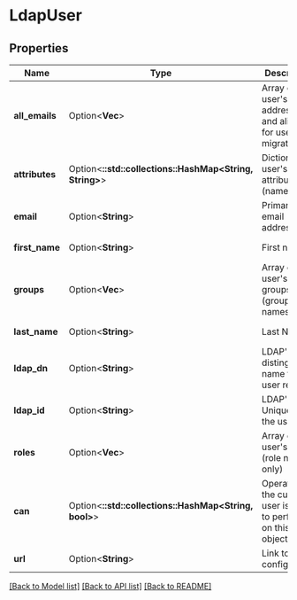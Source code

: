 # LdapUser

## Properties

Name | Type | Description | Notes
------------ | ------------- | ------------- | -------------
**all_emails** | Option<**Vec<String>**> | Array of user's email addresses and aliases for use in migration | [optional][readonly]
**attributes** | Option<**::std::collections::HashMap<String, String>**> | Dictionary of user's attributes (name/value) | [optional][readonly]
**email** | Option<**String**> | Primary email address | [optional][readonly]
**first_name** | Option<**String**> | First name | [optional][readonly]
**groups** | Option<**Vec<String>**> | Array of user's groups (group names only) | [optional][readonly]
**last_name** | Option<**String**> | Last Name | [optional][readonly]
**ldap_dn** | Option<**String**> | LDAP's distinguished name for the user record | [optional][readonly]
**ldap_id** | Option<**String**> | LDAP's Unique ID for the user | [optional][readonly]
**roles** | Option<**Vec<String>**> | Array of user's roles (role names only) | [optional][readonly]
**can** | Option<**::std::collections::HashMap<String, bool>**> | Operations the current user is able to perform on this object | [optional][readonly]
**url** | Option<**String**> | Link to ldap config | [optional][readonly]

[[Back to Model list]](../README.md#documentation-for-models) [[Back to API list]](../README.md#documentation-for-api-endpoints) [[Back to README]](../README.md)


